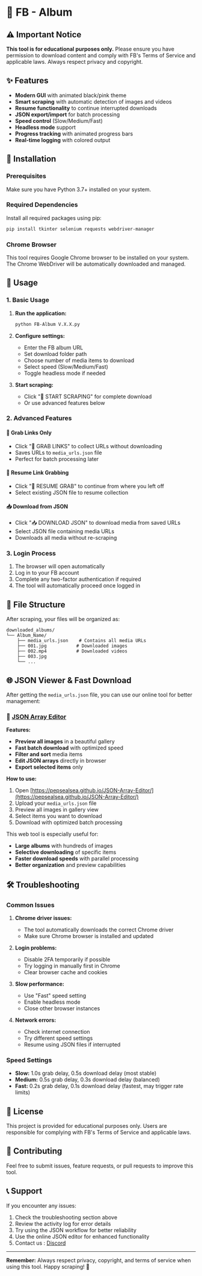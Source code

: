 # 🎯 FB - Album

## ⚠️ Important Notice

**This tool is for educational purposes only.** Please ensure you have permission to download content and comply with FB's Terms of Service and applicable laws. Always respect privacy and copyright.

## ✨ Features

- **Modern GUI** with animated black/pink theme
- **Smart scraping** with automatic detection of images and videos
- **Resume functionality** to continue interrupted downloads
- **JSON export/import** for batch processing
- **Speed control** (Slow/Medium/Fast)
- **Headless mode** support
- **Progress tracking** with animated progress bars
- **Real-time logging** with colored output

## 🔧 Installation

### Prerequisites

Make sure you have Python 3.7+ installed on your system.

### Required Dependencies

Install all required packages using pip:

```bash
pip install tkinter selenium requests webdriver-manager
```

### Chrome Browser

This tool requires Google Chrome browser to be installed on your system. The Chrome WebDriver will be automatically downloaded and managed.

## 🚀 Usage

### 1. Basic Usage

1. **Run the application:**
   ```bash
   python FB-Album V.X.X.py
   ```

2. **Configure settings:**
   - Enter the FB album URL
   - Set download folder path
   - Choose number of media items to download
   - Select speed (Slow/Medium/Fast)
   - Toggle headless mode if needed

3. **Start scraping:**
   - Click "🚀 START SCRAPING" for complete download
   - Or use advanced features below

### 2. Advanced Features

#### 🔗 Grab Links Only
- Click "🔗 GRAB LINKS" to collect URLs without downloading
- Saves URLs to `media_urls.json` file
- Perfect for batch processing later

#### 🔄 Resume Link Grabbing
- Click "🔄 RESUME GRAB" to continue from where you left off
- Select existing JSON file to resume collection

#### 📥 Download from JSON
- Click "📥 DOWNLOAD JSON" to download media from saved URLs
- Select JSON file containing media URLs
- Downloads all media without re-scraping

### 3. Login Process

1. The browser will open automatically
2. Log in to your FB account
3. Complete any two-factor authentication if required
4. The tool will automatically proceed once logged in

## 📁 File Structure

After scraping, your files will be organized as:

```
downloaded_albums/
└── Album_Name/
    ├── media_urls.json    # Contains all media URLs
    ├── 001.jpg           # Downloaded images
    ├── 002.mp4           # Downloaded videos
    ├── 003.jpg
    └── ...
```

## 🌐 JSON Viewer & Fast Download

After getting the `media_urls.json` file, you can use our online tool for better management:

### 🔗 [JSON Array Editor](https://pepsealsea.github.io/JSON-Array-Editor/)

**Features:**
- **Preview all images** in a beautiful gallery
- **Fast batch download** with optimized speed
- **Filter and sort** media items
- **Edit JSON arrays** directly in browser
- **Export selected items** only

**How to use:**
1. Open [https://pepsealsea.github.io/JSON-Array-Editor/](https://pepsealsea.github.io/JSON-Array-Editor/)
2. Upload your `media_urls.json` file
3. Preview all images in gallery view
4. Select items you want to download
5. Download with optimized batch processing

This web tool is especially useful for:
- **Large albums** with hundreds of images
- **Selective downloading** of specific items
- **Faster download speeds** with parallel processing
- **Better organization** and preview capabilities

## 🛠️ Troubleshooting

### Common Issues

1. **Chrome driver issues:**
   - The tool automatically downloads the correct Chrome driver
   - Make sure Chrome browser is installed and updated

2. **Login problems:**
   - Disable 2FA temporarily if possible
   - Try logging in manually first in Chrome
   - Clear browser cache and cookies

3. **Slow performance:**
   - Use "Fast" speed setting
   - Enable headless mode
   - Close other browser instances

4. **Network errors:**
   - Check internet connection
   - Try different speed settings
   - Resume using JSON files if interrupted

### Speed Settings

- **Slow:** 1.0s grab delay, 0.5s download delay (most stable)
- **Medium:** 0.5s grab delay, 0.3s download delay (balanced)
- **Fast:** 0.2s grab delay, 0.1s download delay (fastest, may trigger rate limits)

## 📜 License

This project is provided for educational purposes only. Users are responsible for complying with FB's Terms of Service and applicable laws.

## 🤝 Contributing

Feel free to submit issues, feature requests, or pull requests to improve this tool.

## 📞 Support

If you encounter any issues:
1. Check the troubleshooting section above
2. Review the activity log for error details
3. Try using the JSON workflow for better reliability
4. Use the online JSON editor for enhanced functionality
5. Contact us : [Discord](https://discord.gg/FbHAVFAYBG)

---

**Remember:** Always respect privacy, copyright, and terms of service when using this tool. Happy scraping! 🎉
